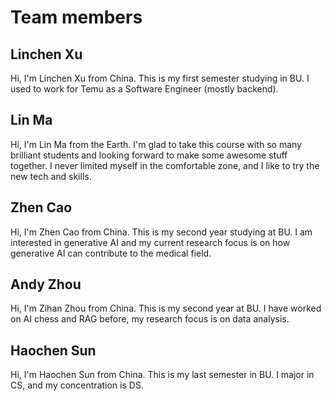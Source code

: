 # Team members

## Linchen Xu

Hi, I'm Linchen Xu from China. This is my first semester studying in BU. I used to work for Temu as a Software Engineer (mostly backend).

## Lin Ma

Hi, I'm Lin Ma from the Earth. I'm glad to take this course with so many brilliant students and looking forward to make some awesome stuff together. I never limited myself in the comfortable zone, and I like to try the new tech and skills.

## Zhen Cao

Hi, I'm Zhen Cao from China. This is my second year studying at BU. I am interested in generative AI and my current research focus is on how generative AI can contribute to the medical field.

## Andy Zhou
Hi, I'm Zihan Zhou from China. This is my second year at BU. I have worked on AI chess and RAG before, my research focus is on data analysis.

## Haochen Sun
Hi, I'm Haochen Sun from China. This is my last semester in BU. I major in CS, and my concentration is DS. 

